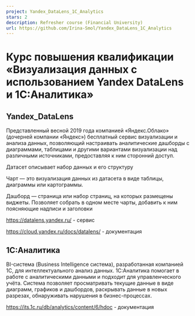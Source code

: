 ```yaml
---
project: Yandex_DataLens_1C_Analytics
stars: 2
description: Refresher course (Financial University)
url: https://github.com/Irina-Smol/Yandex_DataLens_1C_Analytics
---
```


Курс повышения квалификации «Визуализация данных с использованием Yandex DataLens и 1С:Аналитика»
=================================================================================================

Yandex\_DataLens
----------------

Представленный весной 2019 года компанией «Яндекс.Облако» (дочерней компании «Яндекс») бесплатный сервис визуализации и анализа данных, позволяющий настраивать аналитические дашборды с диаграммами, таблицами и другими вариантами визуализации над различными источниками, предоставляя к ним сторонний доступ.

Датасет описывает набор данных и его структуру

Чарт — это визуализация данных из датасета в виде таблицы, диаграммы или картограммы.

Дашборд — страница или набор страниц, на которых размещены виджеты. Позволяет собрать в одном месте чарты, добавить к ним поясняющие надписи и заголовки

https://datalens.yandex.ru/ - сервиc

https://cloud.yandex.ru/docs/datalens/ - документация

1С:Аналитика
------------

BI-система (Business Intelligence система), разработанная компанией 1С, для интеллектуального анализ данных. 1С:Аналитика помогает в работе с аналитическими данными и подходит для управленческого учёта. Система позволяет просматривать текущие данные в виде диаграмм, графиков и дашбордов, раскрывать данные в новых разрезах, обнаруживать нарушения в бизнес-процессах.

https://its.1c.ru/db/analytics/content/6/hdoc - документация
